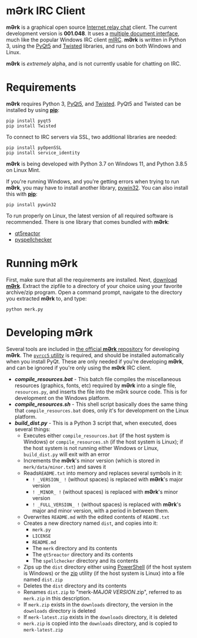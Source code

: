 # mƏrk IRC Client

**mƏrk** is a graphical open source [Internet relay chat](https://en.wikipedia.org/wiki/Internet_Relay_Chat) client. The current development version is **001.048**. It uses a [multiple document interface](https://en.wikipedia.org/wiki/Multiple-document_interface), much like the popular Windows IRC client [mIRC](https://www.mirc.com/).  **mƏrk** is written in Python 3, using the [PyQt5](https://pypi.org/project/PyQt5/) and [Twisted](https://twistedmatrix.com/trac/) libraries, and runs on both Windows and Linux.

**mƏrk** is *extremely* alpha, and is not currently usable for chatting on IRC.

# Requirements

**mƏrk** requires Python 3, [PyQt5](https://pypi.org/project/PyQt5/), and [Twisted](https://twistedmatrix.com/trac/). PyQt5 and Twisted can be installed by using [**pip**](https://pypi.org/project/pip/):

    pip install pyqt5
    pip install Twisted

To connect to IRC servers via SSL, two additional libraries are needed:

    pip install pyOpenSSL
    pip install service_identity

**mƏrk** is being developed with Python 3.7 on Windows 11, and Python 3.8.5 on Linux Mint.

If you're running Windows, and you're getting errors when trying to run **mƏrk**, you may have to install another library, [pywin32](https://pypi.org/project/pywin32/). You can also install this with [**pip**](https://pypi.org/project/pip/):

    pip install pywin32
 To run properly on Linux, the latest version of all required software is recommended.  There is one library that comes bundled with **mƏrk**:
 - [qt5reactor](https://github.com/twisted/qt5reactor)
 - [pyspellchecker](https://github.com/barrust/pyspellchecker)

# Running mƏrk

First, make sure that all the requirements are installed. Next, [download **mƏrk**](https://github.com/nutjob-laboratories/merk/raw/main/downloads/merk-latest.zip). Extract the zipfile to a directory of your choice using your favorite archive/zip program. Open a command prompt, navigate to the directory you extracted **mƏrk** to, and type:

    python merk.py

# Developing mƏrk

Several tools are included in [the official **mƏrk** repository](https://github.com/nutjob-laboratories/merk) for developing **mƏrk**. The [`pyrcc5` utility](https://manpages.ubuntu.com/manpages/xenial/man1/pyrcc5.1.html) is required, and should be installed automatically when you install PyQt. These are only needed if you're developing **mƏrk**, and can be ignored if you're only using the **mƏrk** IRC client.

 - ***compile_resources.bat*** - This batch file compiles the miscellaneous resources (graphics, fonts, etc) required by **mƏrk** into a single file, `resources.py`, and inserts the file into the mƏrk source code. This is for development on the Windows platform.
 - ***compile_resources.sh*** - This shell script basically does the same thing that `compile_resources.bat` does, only it's for development on the Linux platform.
 - ***build_dist.py*** - This is a Python 3 script that, when executed, does several things:
	 - Executes either `compile_resources.bat` (if the host system is Windows) or `compile_resources.sh` (if the host system is Linux); if the host system is not running either Windows or Linux, `build_dist.py` will exit with an error
	 - Increments the **mƏrk**'s minor version (which is stored in `merk/data/minor.txt`) and saves it
	 - Reads`README.txt` into memory and replaces several symbols in it:
		 - `! _VERSION_ !` (without spaces) is replaced with **mƏrk**'s major version
		 - `! _MINOR_ !` (without spaces) is replaced with **mƏrk**'s minor version
		 - `! _FULL_VERSION_ !` (without spaces) is replaced with **mƏrk**'s major and minor version, with a period in between them.
	 - Overwrites `README.md` with the edited contents of `README.txt`
	 - Creates a new directory named `dist`, and copies into it:
		 - `merk.py`
		 - `LICENSE`
		 - `README.md`
		 - The `merk` directory and its contents
		 - The `qt5reactor` directory and its contents
		 - The `spellchecker` directory and its contents
	 - Zips up the `dist` directory either using [PowerShell](https://en.wikipedia.org/wiki/PowerShell) (if the host system is Windows) or the [zip](https://linux.die.net/man/1/zip) utility (if the host system is Linux) into a file named `dist.zip`
	 - Deletes the `dist` directory and its contents
	 - Renames `dist.zip` to "merk-*MAJOR VERSION*.zip", referred to as `merk.zip` in this description.
	 - If `merk.zip` exists in the `downloads` directory, the version in the `downloads` directory is deleted
	 - If `merk-latest.zip` exists in the `downloads` directory, it is deleted
	 - `merk.zip` is copied into the `downloads` directory, and is copied to `merk-latest.zip`

[//]: # (End of document)
